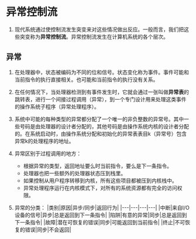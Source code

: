 # 异常控制流 #

1. 现代系统通过使控制流发生突变来对这些情况做出反应。一般而言，我们把这些突变称为**异常控制流**。异常控制流发生在计算机系统的各个层次。

## 异常 ##

1. 在处理器中，状态被编码为不同的位和信号。状态变化称为事件。事件可能和当前指令的执行直接相关。也可能和当前指令的执行没有关系。

2. 在任何情况下，当处理器检测到有事件发生时，它就会通过一张叫做**异常表**的跳转表，进行一个间接过程调用（异常），到一个专门设计用来处理这类事件的操作系统子程序（异常处理程序）。

3. 系统中可能的每种类型的异常都分配了一个唯一的非负整数的异常号。其中一些号码是由处理器的设计者分配的，其他号码是由操作系统内核的设计者分配的。在系统启动时，由操作系统分配和初始化的异常表表目k（异常号）包含异常k的处理程序的地址。

4. 异常区别于过程调用的地方：
    - 根据异常的类型，返回地址要么时当前指令，要么是下一条指令。
    - 处理器也把一些额外的处理器状态压到栈里。
    - 如果控制从用户程序转移到内核，所有这些项目都被压到内核栈中。
    - 异常处理程序运行在内核模式下，对所有的系统资源都有完全的访问权限。

5. 异常的分类：
    |类别|原因|异步/同步|返回行为|
    |---|---|---|---|
    |中断|来自I/O设备的信号|异步|总是返回到下一条指令|
    |陷阱|有意的异常|同步|总是返回到下一条指令|
    |故障|潜在可恢复的错误|同步|可能返回到当前指令|
    |终止|不可恢复的错误|同步|不会返回|
